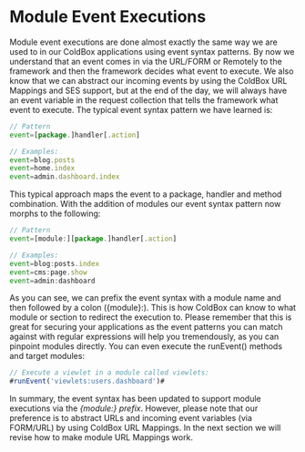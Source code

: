 # Module Event Executions

Module event executions are done almost exactly the same way we are used to in our ColdBox applications using event syntax patterns. By now we understand that an event comes in via the URL/FORM or Remotely to the framework and then the framework decides what event to execute. We also know that we can abstract our incoming events by using the ColdBox URL Mappings and SES support, but at the end of the day, we will always have an event variable in the request collection that tells the framework what event to execute. The typical event syntax pattern we have learned is:

```js
// Pattern
event=[package.]handler[.action]

// Examples:
event=blog.posts
event=home.index
event=admin.dashboard.index
```

This typical approach maps the event to a package, handler and method combination. With the addition of modules our event syntax pattern now morphs to the following:

```js
// Pattern
event=[module:][package.]handler[.action]

// Examples:
event=blog:posts.index
event=cms:page.show
event=admin:dashboard
```

As you can see, we can prefix the event syntax with a module name and then followed by a colon ({module}:). This is how ColdBox can know to what module or section to redirect the execution to. Please remember that this is great for securing your applications as the event patterns you can match against with regular expressions will help you tremendously, as you can pinpoint modules directly. You can even execute the runEvent() methods and target modules:

```js
// Execute a viewlet in a module called viewlets:
#runEvent('viewlets:users.dashboard')#
```

In summary, the event syntax has been updated to support module executions via the *{module:} prefix*. However, please note that our preference is to abstract URLs and incoming event variables (via FORM/URL) by using ColdBox URL Mappings. In the next section we will revise how to make module URL Mappings work.

